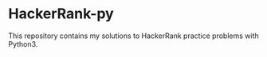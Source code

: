 # HackerRank-py
This repository contains my solutions to HackerRank practice problems with Python3.
